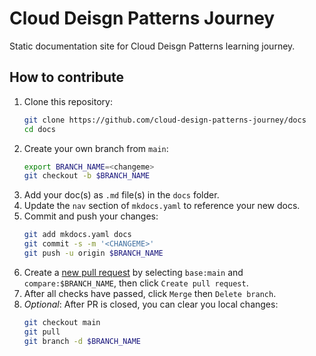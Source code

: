 # Cloud Deisgn Patterns Journey

Static documentation site for Cloud Deisgn Patterns learning journey.

## How to contribute

1. Clone this repository:
    ```sh
    git clone https://github.com/cloud-design-patterns-journey/docs
    cd docs
    ```
2. Create your own branch from `main`:
    ```sh
    export BRANCH_NAME=<changeme>
    git checkout -b $BRANCH_NAME
    ```
3. Add your doc(s) as `.md` file(s) in the `docs` folder.
4. Update the `nav` section of `mkdocs.yaml` to reference your new docs.
5. Commit and push your changes:
    ```sh
    git add mkdocs.yaml docs
    git commit -s -m '<CHANGEME>'
    git push -u origin $BRANCH_NAME
    ```
6. Create a [new pull request](https://github.com/cloud-design-patterns-journey/docs/compare) by selecting `base:main` and `compare:$BRANCH_NAME`, then click `Create pull request`.
7. After all checks have passed, click `Merge` then `Delete branch`.
8. *Optional*: After PR is closed, you can clear you local changes:
    ```sh
    git checkout main
    git pull
    git branch -d $BRANCH_NAME
    ```
